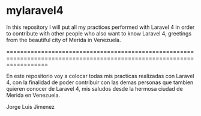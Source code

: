 mylaravel4
==========

In this repository I will put all my practices performed with Laravel 4 in order to contribute with other people who also want to know Laravel 4, greetings from the beautiful city of Merida in Venezuela.

========================================================================================================================

En este repositorio voy a colocar todas mis practicas realizadas con Laravel 4, con la finalidad de poder contribuir con las demas personas que tambien quieren conocer de Laravel 4, mis saludos desde la hermosa ciudad de Merida en Venezuela.

Jorge Luis Jimenez
